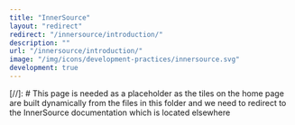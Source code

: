 ```yaml
---
title: "InnerSource"
layout: "redirect"
redirect: "/innersource/introduction/"
description: ""
url: "/innersource/introduction/"
image: "/img/icons/development-practices/innersource.svg"
development: true
---
```

[//]: # This page is needed as a placeholder as the tiles on the home page are built dynamically from the files in this folder and we need to redirect to the InnerSource documentation which is located elsewhere
